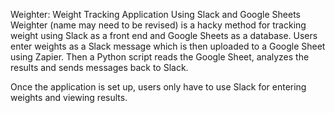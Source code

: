 Weighter: Weight Tracking Application Using Slack and Google Sheets
Weighter (name may need to be revised) is a hacky method for tracking weight using Slack as a front end and Google Sheets as a database. Users enter weights as a Slack message which is then uploaded to a Google Sheet using Zapier. Then a Python script reads the Google Sheet, analyzes the results and sends messages back to Slack.

Once the application is set up, users only have to use Slack for entering weights and viewing results.

